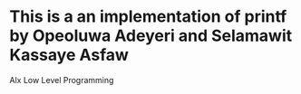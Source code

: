 # This is a an implementation of printf by Opeoluwa Adeyeri and Selamawit Kassaye Asfaw

Alx Low Level Programming
